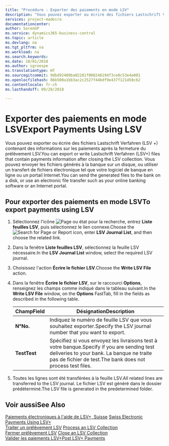 ```yaml
---
title: "Procédure : Exporter des paiements en mode LSV"
description: "Vous pouvez exporter ou écrire des fichiers Lastschrift Verfahren (LSV +) contenant des informations sur les paiements après la fermeture du prélèvement LSV. Vous pouvez envoyer les fichiers générés à la banque sur un disque, ou utiliser un transfert de fichiers électronique tel que votre logiciel de banque en ligne ou un portail Internet."
services: project-madeira
documentationcenter: 
author: SorenGP
ms.service: dynamics365-business-central
ms.topic: article
ms.devlang: na
ms.tgt_pltfrm: na
ms.workload: na
ms.search.keywords: 
ms.date: 10/01/2018
ms.author: sgroespe
ms.translationtype: HT
ms.sourcegitcommit: 9dbd92409ba02281f008246194f3ce0c53e4e001
ms.openlocfilehash: 86b500a1bb3ac2c2527f44bdf9e437f121458c62
ms.contentlocale: fr-ch
ms.lasthandoff: 09/28/2018

---
```

# <a name="export-payments-using-lsv"></a><span data-ttu-id="75389-104">Exporter des paiements en mode LSV</span><span class="sxs-lookup"><span data-stu-id="75389-104">Export Payments Using LSV</span></span>
<span data-ttu-id="75389-105">Vous pouvez exporter ou écrire des fichiers Lastschrift Verfahren (LSV +) contenant des informations sur les paiements après la fermeture du prélèvement LSV.</span><span class="sxs-lookup"><span data-stu-id="75389-105">You can export or write Lastschrift Verfahren (LSV+) files that contain payments information after closing the LSV collection.</span></span> <span data-ttu-id="75389-106">Vous pouvez envoyer les fichiers générés à la banque sur un disque, ou utiliser un transfert de fichiers électronique tel que votre logiciel de banque en ligne ou un portail Internet.</span><span class="sxs-lookup"><span data-stu-id="75389-106">You can send the generated files to the bank on a disk, or use an electronic file transfer such as your online banking software or an Internet portal.</span></span>  

## <a name="to-export-payments-using-lsv"></a><span data-ttu-id="75389-107">Pour exporter des paiements en mode LSV</span><span class="sxs-lookup"><span data-stu-id="75389-107">To export payments using LSV</span></span>  

1.  <span data-ttu-id="75389-108">Sélectionnez l'icône ![Page ou état pour la recherche](../../media/ui-search/search_small.png "icône Page ou état pour la recherche"), entrez **Liste feuilles LSV**, puis sélectionnez le lien connexe.</span><span class="sxs-lookup"><span data-stu-id="75389-108">Choose the ![Search for Page or Report](../../media/ui-search/search_small.png "Search for Page or Report icon") icon, enter **LSV Journal List**, and then choose the related link.</span></span>  
2.  <span data-ttu-id="75389-109">Dans la fenêtre **Liste feuilles LSV**, sélectionnez la feuille LSV nécessaire.</span><span class="sxs-lookup"><span data-stu-id="75389-109">In the **LSV Journal List** window, select the required LSV journal.</span></span>  
3.  <span data-ttu-id="75389-110">Choisissez l'action **Écrire le fichier LSV**.</span><span class="sxs-lookup"><span data-stu-id="75389-110">Choose the **Write LSV File** action.</span></span>  
4.  <span data-ttu-id="75389-111">Dans la fenêtre **Écrire le fichier LSV**, sur le raccourci **Options**, renseignez les champs comme indiqué dans le tableau suivant.</span><span class="sxs-lookup"><span data-stu-id="75389-111">In the **Write LSV File** window, on the **Options** FastTab, fill in the fields as described in the following table.</span></span>  

    |<span data-ttu-id="75389-112">Champ</span><span class="sxs-lookup"><span data-stu-id="75389-112">Field</span></span>|<span data-ttu-id="75389-113">Désignation</span><span class="sxs-lookup"><span data-stu-id="75389-113">Description</span></span>|  
    |---------------------------------|---------------------------------------|  
    |<span data-ttu-id="75389-114">**N°**</span><span class="sxs-lookup"><span data-stu-id="75389-114">**No.**</span></span>|<span data-ttu-id="75389-115">Indiquez le numéro de feuille LSV que vous souhaitez exporter.</span><span class="sxs-lookup"><span data-stu-id="75389-115">Specify the LSV journal number that you want to export.</span></span>|  
    |<span data-ttu-id="75389-116">**Test**</span><span class="sxs-lookup"><span data-stu-id="75389-116">**Test**</span></span>|<span data-ttu-id="75389-117">Spécifiez si vous envoyez les livraisons test à votre banque.</span><span class="sxs-lookup"><span data-stu-id="75389-117">Specify if you are sending test deliveries to your bank.</span></span> <span data-ttu-id="75389-118">La banque ne traite pas de fichier de test.</span><span class="sxs-lookup"><span data-stu-id="75389-118">The bank does not process test files.</span></span>|  

5.  <span data-ttu-id="75389-119">Toutes les lignes sont été transférées à la feuille LSV.</span><span class="sxs-lookup"><span data-stu-id="75389-119">All related lines are transferred to the LSV journal.</span></span> <span data-ttu-id="75389-120">Le fichier LSV est généré dans le dossier prédéterminé.</span><span class="sxs-lookup"><span data-stu-id="75389-120">The LSV file is generated in the predetermined folder.</span></span>  

## <a name="see-also"></a><span data-ttu-id="75389-121">Voir aussi</span><span class="sxs-lookup"><span data-stu-id="75389-121">See Also</span></span>  
 <span data-ttu-id="75389-122">[Paiements électroniques à l'aide de LSV+, Suisse](swiss-electronic-payments-using-lsv-.md) </span><span class="sxs-lookup"><span data-stu-id="75389-122">[Swiss Electronic Payments Using LSV+](swiss-electronic-payments-using-lsv-.md) </span></span>  
 <span data-ttu-id="75389-123">[Traiter un prélèvement LSV](how-to-process-an-lsv-collection.md) </span><span class="sxs-lookup"><span data-stu-id="75389-123">[Process an LSV Collection](how-to-process-an-lsv-collection.md) </span></span>  
 <span data-ttu-id="75389-124">[Fermer prélèvement LSV](how-to-close-an-lsv-collection.md) </span><span class="sxs-lookup"><span data-stu-id="75389-124">[Close an LSV Collection](how-to-close-an-lsv-collection.md) </span></span>  
 [<span data-ttu-id="75389-125">Valider les paiements LSV+</span><span class="sxs-lookup"><span data-stu-id="75389-125">Post LSV+ Payments</span></span>](how-to-post-lsv-payments.md)

